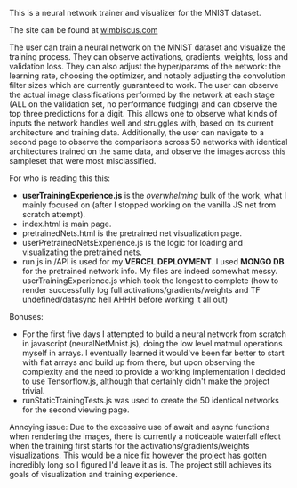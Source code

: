 This is a neural network trainer and visualizer for the MNIST dataset.

The site can be found at [wimbiscus.com](https://wimbiscus.com)

The user can train a neural network on the MNIST dataset and visualize the training process. They can observe activations, gradients, weights, loss and validation loss. 
They can also adjust the hyper/params of the network: the learning rate, choosing the optimizer, and notably adjusting the convolution filter sizes which are currently guaranteed to work.
The user can observe the actual image classifications performed by the network at each stage (ALL on the validation set, no performance fudging) and can observe the top three predictions for a digit.
This allows one to observe what kinds of inputs the network handles well and struggles with, based on its current architecture and training data. 
Additionally, the user can navigate to a second page to observe the comparisons across 50 networks with identical architectures trained on the same data, 
and observe the images across this sampleset that were most misclassified.

For who is reading this this:
 - **userTrainingExperience.js** is the *overwhelming* bulk of the work, what I mainly focused on (after I stopped working on the vanilla JS net from scratch attempt).
 - index.html is main page.
 - pretrainedNets.html is the pretrained net visualization page.
 - userPretrainedNetsExperience.js is the logic for loading and visualizating the pretrained nets.
 - run.js in /API is used for my **VERCEL DEPLOYMENT**. I used **MONGO DB** for the pretrained network info.
My files are indeed somewhat messy. userTrainingExperience.js which took the longest to complete (how to render successfully log full activations/gradients/weights and TF undefined/datasync hell AHHH before working it all out)

Bonuses: 
- For the first five days I attempted to build a neural network from scratch in javascript (neuralNetMnist.js), doing the low level matmul operations myself in arrays. 
I eventually learned it would've been far better to start with flat arrays and build up from there, but upon observing the complexity and the need to provide a working implementation I decided to use Tensorflow.js, although that certainly didn't make the project trivial. 
- runStaticTrainingTests.js was used to create the 50 identical networks for the second viewing page.

Annoying issue: Due to the excessive use of await and async functions when rendering the images, there is currently a noticeable waterfall effect when the training first starts for the activations/gradients/weights visualizations.
This would be a nice fix however the project has gotten incredibly long so I figured I'd leave it as is. The project still achieves its goals of visualization and training experience. 
